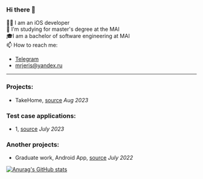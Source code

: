 ### Hi there 👋

👨‍💻 I am an iOS developer<br />
🌱 I'm studying for master's degree at the MAI<br />
🎓I am a bachelor of software engineering at MAI<br />
📫 How to reach me:
* [Telegram](https://t.me/mrjeris)
* [mrjeris@yandex.ru](mailto:mrjeris@yandex.ru)
---
### Projects:
* TakeHome, [source](https://github.com/MrJeris/SwiftUITakeHome) _Aug 2023_
### Test case applications:
* 1, [source](https://github.com/MrJeris/SwiftUITakeHome) _July 2023_
### Another projects:
* Graduate work, Android App, [source](https://github.com/MrJeris/DailyPlanner) _July 2022_

[![Anurag's GitHub stats](https://github-readme-stats.vercel.app/api?username=MrJeris&show_icons=true&theme=dark)](https://github.com/MrJeris/github-readme-stats)
